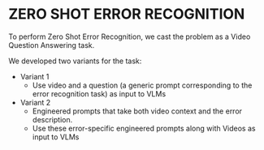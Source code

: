 # ZERO SHOT ERROR RECOGNITION

To perform Zero Shot Error Recognition, we cast the problem as a Video Question Answering task. 

We developed two variants for the task: 
- Variant 1
  -  Use video and a question (a generic prompt corresponding to the error recognition task) as input to VLMs
- Variant 2
  -  Engineered prompts that take both video context and the error description.
  -  Use these error-specific engineered prompts along with Videos as input to VLMs
